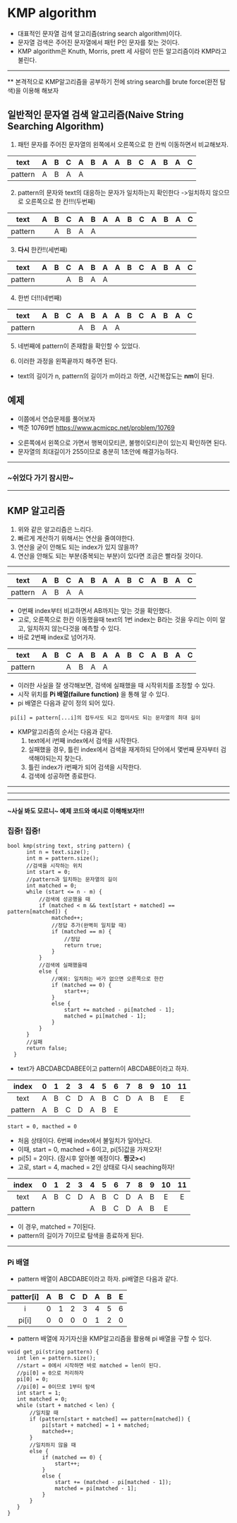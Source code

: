 # KMP algorithm
 - 대표적인 문자열 검색 알고리즘(string search algorithm)이다.
 - 문자열 검색은 주어진 문자열에서 패턴 P인 문자를 찾는 것이다.
 - KMP algorithm은 Knuth, Morris, prett 세 사람이 만든 알고리즘이라 KMP라고 불린다.
 
 ---
 
 ** 본격적으로 KMP알고리즘을 공부하기 전에 string search를 brute force(완전 탐색)을 이용해 해보자
 
## 일반적인 문자열 검색 알고리즘(Naive String Searching Algorithm)
 1. 패턴 문자를 주어진 문자열의 왼쪽에서 오른쪽으로 한 칸씩 이동하면서 비교해보자.

| text | A | B | C | A | B | A | A | B | C | A | B | A | C |
|:---:|:---:|:---:|:---:|:---:|:---:|:---:|:---:|:---:|:---:|:---:|:---:|:---:|:---:|
|pattern| A | B | A | A | | | | | | | | | |

 2. pattern의 문자와 text의 대응하는 문자가 일치하는지 확인한다
   ->일치하지 않으므로 오른쪽으로 한 칸!!!(두번째)

| text | A | B | C | A | B | A | A | B | C | A | B | A | C |
|:---:|:---:|:---:|:---:|:---:|:---:|:---:|:---:|:---:|:---:|:---:|:---:|:---:|:---:|
|pattern| |  A | B | A | A | | | | | | | | |

 3. **다시** 한칸!!(세번째) 
 
| text | A | B | C | A | B | A | A | B | C | A | B | A | C |
|:---:|:---:|:---:|:---:|:---:|:---:|:---:|:---:|:---:|:---:|:---:|:---:|:---:|:---:|
|pattern| | |  A | B | A | A |  | | | | | | 

4. 한번 더!!(네번째)

| text | A | B | C | A | B | A | A | B | C | A | B | A | C |
|:---:|:---:|:---:|:---:|:---:|:---:|:---:|:---:|:---:|:---:|:---:|:---:|:---:|:---:|
|pattern| | | |  A | B | A | A | | | | | | | | 

 5. 네번째에 pattern이 존재함을 확인할 수 있었다.
 
 6. 이러한 과정을 왼쪽끝까지 해주면 된다.
  - text의 길이가 n, pattern의 길이가 m이라고 하면, 시간복잡도는 **nm**이 된다.
 
## 예제
 - 이쯤에서 연습문제를 풀어보자
 - 백준 10769번 <https://www.acmicpc.net/problem/10769>
  * 오른쪽에서 왼쪽으로 가면서 행복이모티콘, 불행이모티콘이 있는지 확인하면 된다.
   * 문자열의 최대길이가 255이므로 충분히 1초안에 해결가능하다.
   
--- 

### ~쉬었다 가기 잠시만~

---

## KMP 알고리즘
 1. 위와 같은 알고리즘은 느리다.
 2. 빠르게 계산하기 위해서는 연산을 줄여야한다.
 3. 연산을 굳이 안해도 되는 index가 있지 않을까?
 4. 연산을 안해도 되는 부분(중복되는 부분)이 있다면 조금은 빨라질 것이다.
 
 ---
 
| text | A | B | C | A | B | A | A | B | C | A | B | A | C |
|:---:|:---:|:---:|:---:|:---:|:---:|:---:|:---:|:---:|:---:|:---:|:---:|:---:|:---:|
|pattern| A | B | A | A | | | | | | | | | |
 
 - 0번째 index부터 비교하면서 AB까지는 맞는 것을 확인했다.
 - 고로, 오른쪽으로 한칸 이동했을때 text의 1번 index는 B라는 것을 우리는 이미 알고, 일치하지 않는다것을 예측할 수 있다.
 - 바로 2번째 index로 넘어가자.
 
| text | A | B | C | A | B | A | A | B | C | A | B | A | C |
|:---:|:---:|:---:|:---:|:---:|:---:|:---:|:---:|:---:|:---:|:---:|:---:|:---:|:---:|
|pattern| | | A | B | A | A | | | | | | | | 

 - 이러한 사실을 잘 생각해보면, 검색에 실패했을 때 시작위치를 조정할 수 있다.
 - 시작 위치를 **Pi 배열(failure function)** 을 통해 알 수 있다. 
 - pi 배열은 다음과 같이 정의 되어 있다.
 
 ``` pi[i] = pattern[...i]의 접두사도 되고 접미사도 되는 문자열의 최대 길이```
 
  - KMP알고리즘의 순서는 다음과 같다.
  	1. text에서 i번째 index에서 검색을 시작한다.
 	2. 실패했을 경우, 틀린 index에서 검색을 재게하되 단어에서 몇번째 문자부터 검색해야되는지 찾는다.
  	3. 틀린 index가 i번째가 되어 검색을 시작한다.
  	4. 검색에 성공하면 종료한다.
  
  ---
  ---
  ---
  
  
  **~사실 봐도 모르니~ 예제 코드와 예시로 이해해보자!!!**
  ### 집중! 집중!
  
  
  ```
  bool kmp(string text, string pattern) {
		int n = text.size();
		int m = pattern.size();
		//검색을 시작하는 위치
		int start = 0;
		//pattern과 일치하는 문자열의 길이
		int matched = 0;
		while (start <= n - m) {
			//검색에 성공했을 때
			if (matched < m && text[start + matched] == pattern[matched]) {
				matched++;
				//정답 추가(완벽히 일치할 때)
				if (matched == m) {
					//정답
					return true;
				}
			}
			//검색에 실패했을때
			else {
				//예외: 일치하는 바가 없으면 오른쪽으로 한칸
				if (matched == 0) {
					start++;
				}
				else {
					start += matched - pi[matched - 1];
					matched = pi[matched - 1];
				}
			}
		}
		//실패
		return false;
	}
```

- text가 ABCDABCDABEE이고 pattern이 ABCDABE이라고 하자.

|index|  0 | 1 | 2 | 3 | 4 | 5 | 6 | 7 | 8 | 9 | 10 | 11 |
|:---:|:---:|:---:|:---:|:---:|:---:|:---:|:---:|:---:|:---:|:---:|:---:|:---:|
| text | A | B | C | D | A | B | C | D | A | B | E | E |
|pattern|  A | B | C | D | A | B | E | | | | | | |

```start = 0, macthed = 0```
- 처음 상태이다. 6번째 index에서 불일치가 일어났다.
- 이때, start = 0, mached = 6이고, pi[5]값을 가져오자!
- pi[5] = 2이다. (잠시후 알아볼 예정이다. **찡긋><**)
- 고로, start = 4, mached = 2인 상태로 다시 seaching하자!

|index|  0 | 1 | 2 | 3 | 4 | 5 | 6 | 7 | 8 | 9 | 10 | 11 |
|:---:|:---:|:---:|:---:|:---:|:---:|:---:|:---:|:---:|:---:|:---:|:---:|:---:|
| text | A | B | C | D | A | B | C | D | A | B | E | E |
|pattern|  | | | |A | B | C | D | A | B | E | | | | 

- 이 경우, matched = 7이된다.
- pattern의 길이가 7이므로 탐색을 종료하게 된다.

 ---
 
 ### Pi 배열
 
  - pattern 배열이 ABCDABE이라고 하자. pi배열은 다음과 같다.
 
 | patter[i] | A | B | C | D | A | B | E | 
 |:---:|:---:|:---:|:---:|:---:|:---:|:---:|:---:|
 |i| 0 | 1 | 2 | 3 | 4 | 5 | 6 |
 |pi[i]| 0 | 0 | 0 | 0 | 1 | 2 | 0 | 
 
 - pattern 배열에 자기자신을 KMP알고리즘을 활용해 pi 배열을 구할 수 있다.
 
 
 
 ```
 void get_pi(string pattern) {
	int len = pattern.size();
	//start = 0에서 시작하면 바로 matched = len이 된다.
	//pi[0] = 0으로 처리하자
	pi[0] = 0;
	//pi[0] = 0이므로 1부터 탐색
	int start = 1;
	int matched = 0;
	while (start + matched < len) {
		//일치할 때
		if (pattern[start + matched] == pattern[matched]) {
			pi[start + matched] = 1 + matched;
			matched++;
		}
		//일치하지 않을 때
		else {
			if (matched == 0) {
				start++;
			}
			else {
				start += (matched - pi[matched - 1]);
				matched = pi[matched - 1];
			}
		}
	}
}
```
